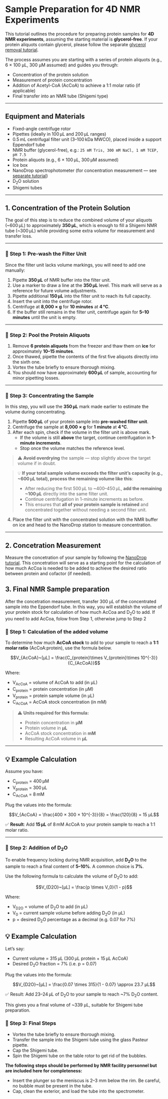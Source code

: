 # Sample Preparation for 4D NMR Experiments

This tutorial outlines the procedure for preparing protein samples for **4D NMR experiments**, assuming the starting material is **glycerol-free**. If your protein aliquots contain glycerol, please follow the separate [glycerol removal tutorial](./Glycerol_Removal.md).

The process assumes you are starting with a series of protein aliquots (e.g., 6 × 100 μL, 300 μM assumed) and guides you through:

- Concentration of the protein solution  
- Measurement of protein concentration  
- Addition of Acetyl-CoA (AcCoA) to achieve a 1:1 molar ratio (if applicable)
- Final transfer into an NMR tube (Shigemi type)

---

## Equipment and Materials

- Fixed-angle centrifuge rotor
- Pipettes (ideally in 100 μL and 200 μL ranges)
- 0.5 mL centrifugal filter unit (3–100 kDa MWCO), placed inside a support Eppendorf tube
- NMR buffer (glycerol-free), e.g.: `25 mM Tris, 300 mM NaCl, 1 mM TCEP, pH 7.5`
- Protein aliquots (e.g., 6 × 100 μL, 300 μM assumed)
- Ice box
- NanoDrop spectrophotometer (for concentration measurement — see [separate tutorial](./NanoDrop_tutorial.md))
- D<sub>2</sub>O solution
- Shigemi tubes

---

## 1. Concentration of the Protein Solution

The goal of this step is to reduce the combined volume of your aliquots (~600 μL) to approximately **350 μL**, which is enough to fill a Shigemi NMR tube (~300 μL) while providing some extra volume for measurement and transfer loss.

---

### 🔹 Step 1: Pre-wash the Filter Unit

Since the filter unit lacks volume markings, you will need to add one manually:

1. Pipette **350 μL** of NMR buffer into the filter unit.  
2. Use a marker to draw a line at the **350 μL** level. This mark will serve as a reference for future volume adjustments.
3. Pipette additional **150 μL** into the filter unit to reach its full capacity.
4. Insert the unit into the centrifuge rotor.
5. Centrifuge at **8,000 × g** for **10 minutes** at **4 °C**.
6. If the buffer still remains in the filter unit, centrifuge again for **5–10 minutes** until the unit is empty.

---

### 🔹 Step 2: Pool the Protein Aliquots

1. Remove **6 protein aliquots** from the freezer and thaw them on **ice** for approximately **10–15 minutes**.
2. Once thawed, pipette the contents of the first five aliquots directly into the sixth one.
3. Vortex the tube briefly to ensure thorough mixing.
4. You should now have approximately **600 μL** of sample, accounting for minor pipetting losses.

---

### 🔹 Step 3: Concentrating the Sample

In this step, you will use the **350 μL** mark made earlier to estimate the volume during concentrating.

1. Pipette **500 μL** of your protein sample into **pre-washed filter unit**.
2. Centrifuge the sample at **8,000 × g** for **1 minute** at **4 °C**.
3. After each spin, check if the volume in the filter unit is above mark.
   - If the volume is still **above** the target, continue centrifugation in **1-minute increments**.
   - Stop once the volume matches the reference level.

> ⚠️ **Avoid overdrying** the sample — stop slightly above the target volume if in doubt.

> 💡 **If your total sample volume exceeds the filter unit’s capacity (e.g., ~600 μL total), process the remaining volume like this**:
>
> - After reducing the first 500 μL to ~400–450 μL, **add the remaining ~100 μL** directly into the same filter unit.
> - Continue centrifugation in 1-minute increments as before.
> - This ensures that **all of your protein sample is retained** and concentrated together without needing a second filter unit.

4. Place the filter unit with the concentrated solution with the NMR buffer on ice and head to the NanoDrop station to measure concentration. 
---


## 2. Concetration Measurement

Measure the concetration of your sample by following the [NanoDrop tutorial](../Misc/NanoDrop_tutorial.md). This concetration will serve as a starting point for the calculation of how much AcCoa is needed to be added to achieve the desired ratio between protein and cofactor (if needed).

## 3. Final NMR Sample preparation

After the concetration measurement, transfer 300 μL of the concentrated sample into the Eppendorf tube. In this way, you will establish the volume of your protein stock for calculation of how much AcCoa and D<sub>2</sub>O to add. If you need to add AcCoa, folow from Step 1, otherwise jump to Step 2

### 🔹 Step 1: Calculation of the added volume

To determine how much **AcCoA stock** to add to your sample to reach a **1:1 molar ratio** (AcCoA:protein), use the formula below.

```math
V_{AcCoA}~[μL] = \frac{C_{protein}\times V_{protein}\times 10^{-3}}{C_{AcCoA}}
```

Where:
- V<sub>AcCoA</sub> = volume of AcCoA to add (in μL)  
- C<sub>protein</sub> = protein concentration (in μM)  
- V<sub>protein</sub> = protein sample volume (in μL)  
- C<sub>AcCoA</sub> = AcCoA stock concentration (in mM)  

> ⚠️ **Units required for this formula:**
> - Protein concentration in **μM**
> - Protein volume in **μL**
> - AcCoA stock concentration in **mM**
> - Resulting AcCoA volume in **μL**

---

## 💡 Example Calculation

Assume you have:
- C<sub>protein</sub> = 400 μM  
- V<sub>protein</sub> = 300 μL  
- C<sub>AcCoA</sub> = 8 mM

Plug the values into the formula:

```math
V_{AcCoA} = \frac{400 × 300 × 10^{-3}}{8} = \frac{120}{8} = 15 μL
```

✅ **Result**: Add **15 μL** of 8 mM AcCoA to your protein sample to reach a 1:1 molar ratio.

---
### 🔹 Step 2: Addition of D<sub>2</sub>O

To enable frequency locking during NMR acquisition, add **D<sub>2</sub>O** to the sample to reach a final content of **5–10%**. A common choice is **7%**.

Use the following formula to calculate the volume of D<sub>2</sub>O to add:

```math
V_{D2O}~[μL] = \frac{p \times V_0}{1 - p}
```

Where:
- V<sub>D2O</sub> = volume of D<sub>2</sub>O to add (in μL)
- V<sub>0</sub> = current sample volume before adding D<sub>2</sub>O (in μL)
- p = desired D<sub>2</sub>O percentage as a decimal (e.g. 0.07 for 7%)

## 💡 Example Calculation

Let’s say:
- Current volume = 315 μL (300 μL protein + 15 μL AcCoA)
- Desired D<sub>2</sub>O fraction = 7% (i.e. p = 0.07)

Plug the values into the formula:

```math
V_{D2O}~[μL] = \frac{0.07 \times 315}{1 - 0.07} \approx 23.7 μL
```

✅ Result: Add 23–24 μL of D<sub>2</sub>O to your sample to reach ~7% D<sub>2</sub>O content.

This gives you a final volume of ~339 μL, suitable for Shigemi tube preparation.

### 🔹 Step 3: Final Steps

- Vortex the tube briefly to ensure thorough mixing.
- Transfer the sample into the Shigemi tube using the glass Pasteur pipette.
- Cap the Shigemi tube.
- Spin the Shigemi tube on the table rotor to get rid of the bubbles.

**The following steps should be performed by NMR facility personnel but are included here for completeness:**

- Insert the plunger so the meniscus is 2–3 mm below the rim. Be careful, no bubble must be present in the tube.
- Cap, clean the exterior, and load the tube into the spectrometer.